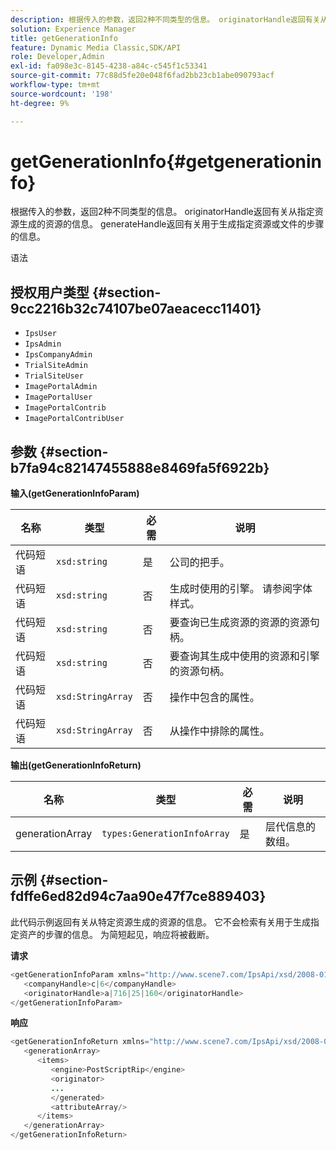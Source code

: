 ```yaml
---
description: 根据传入的参数，返回2种不同类型的信息。 originatorHandle返回有关从指定资源生成的资源的信息。 generateHandle返回有关用于生成指定资源或文件的步骤的信息。
solution: Experience Manager
title: getGenerationInfo
feature: Dynamic Media Classic,SDK/API
role: Developer,Admin
exl-id: fa098e3c-8145-4238-a84c-c545f1c53341
source-git-commit: 77c88d5fe20e048f6fad2bb23cb1abe090793acf
workflow-type: tm+mt
source-wordcount: '198'
ht-degree: 9%

---
```


# getGenerationInfo{#getgenerationinfo}

根据传入的参数，返回2种不同类型的信息。 originatorHandle返回有关从指定资源生成的资源的信息。 generateHandle返回有关用于生成指定资源或文件的步骤的信息。

语法

## 授权用户类型 {#section-9cc2216b32c74107be07aeacecc11401}

* `IpsUser`
* `IpsAdmin`
* `IpsCompanyAdmin`
* `TrialSiteAdmin`
* `TrialSiteUser`
* `ImagePortalAdmin`
* `ImagePortalUser`
* `ImagePortalContrib`
* `ImagePortalContribUser`

## 参数 {#section-b7fa94c82147455888e8469fa5f6922b}

**输入(getGenerationInfoParam)**

| 名称 | 类型 | 必需 | 说明 |
|---|---|---|---|
| 代码短语 | `xsd:string` | 是 | 公司的把手。 |
| 代码短语 | `xsd:string` | 否 | 生成时使用的引擎。 请参阅字体样式。 |
| 代码短语 | `xsd:string` | 否 | 要查询已生成资源的资源的资源句柄。 |
| 代码短语 | `xsd:string` | 否 | 要查询其生成中使用的资源和引擎的资源句柄。 |
| 代码短语 | `xsd:StringArray` | 否 | 操作中包含的属性。 |
| 代码短语 | `xsd:StringArray` | 否 | 从操作中排除的属性。 |

**输出(getGenerationInfoReturn)**

| 名称 | 类型 | 必需 | 说明 |
|---|---|---|---|
| generationArray | `types:GenerationInfoArray` | 是 | 层代信息的数组。 |

## 示例 {#section-fdffe6ed82d94c7aa90e47f7ce889403}

此代码示例返回有关从特定资源生成的资源的信息。 它不会检索有关用于生成指定资产的步骤的信息。 为简短起见，响应将被截断。

**请求**

```java
<getGenerationInfoParam xmlns="http://www.scene7.com/IpsApi/xsd/2008-01-15">
   <companyHandle>c|6</companyHandle>
   <originatorHandle>a|716|25|160</originatorHandle>
</getGenerationInfoParam>
```

**响应**

```java
<getGenerationInfoReturn xmlns="http://www.scene7.com/IpsApi/xsd/2008-01-15">
   <generationArray>
      <items>
         <engine>PostScriptRip</engine>
         <originator>
         ...
         </generated>
         <attributeArray/>
      </items>
   </generationArray>
</getGenerationInfoReturn>
```
